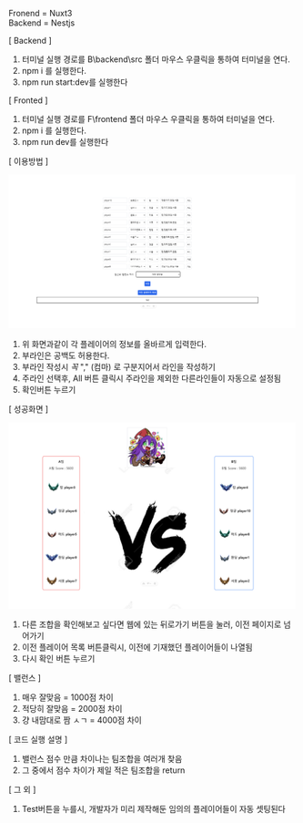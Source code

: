 Fronend = Nuxt3<br>
Backend = Nestjs

[ Backend ]

1. 터미널 실행 경로를 B\backend\src 폴더 마우스 우클릭을 통하여 터미널을 연다.
2. npm i 를 실행한다.
3. npm run start:dev를 실행한다

[ Fronted ]

1. 터미널 실행 경로를 F\frontend 폴더 마우스 우클릭을 통하여 터미널을 연다.
2. npm i 를 실행한다.
3. npm run dev를 실행한다

[ 이용방법 ]

![Logo](https://github.com/kkm4512/LOL-In-House-Game/blob/main/%EB%A1%A4_%EB%82%B4%EC%A0%84_%EB%A9%94%EC%9D%B8%ED%99%94%EB%A9%B4.png?raw=true)

1. 위 화면과같이 각 플레이어의 정보를 올바르게 입력한다.
2. 부라인은 공백도 허용한다.
3. 부라인 작성시 *꼭*  "," (컴마) 로 구분지어서 라인을 작성하기
4. 주라인 선택후, All 버튼 클릭시 주라인을 제외한 다른라인들이 자동으로 설정됨
5. 확인버튼 누르기


[ 성공화면 ]

![Logo](https://github.com/kkm4512/LOL-In-House-Game/blob/main/%EB%A1%A4_%EB%82%B4%EC%A0%84_%EC%84%B1%EA%B3%B5%ED%99%94%EB%A9%B4.png?raw=true)

1. 다른 조합을 확인해보고 싶다면 웹에 있는 뒤로가기 버튼을 눌러, 이전 페이지로 넘어가기
2. 이전 플레이어 목록 버튼클릭시, 이전에 기재했던 플레이어들이 나열됨
3. 다시 확인 버튼 누르기

[ 밸런스 ]

1. 매우 잘맞음 = 1000점 차이
2. 적당히 잘맞음 = 2000점 차이
3. 걍 내맘대로 짬 ㅅㄱ = 4000점 차이

[ 코드 실행 설명 ]

1. 밸런스 점수 만큼 차이나는 팀조합을 여러개 찾음
2. 그 중에서 점수 차이가 제일 적은 팀조합을 return

[ 그 외 ]

1. Test버튼을 누를시, 개발자가 미리 제작해둔 임의의 플레이어들이 자동 셋팅된다

